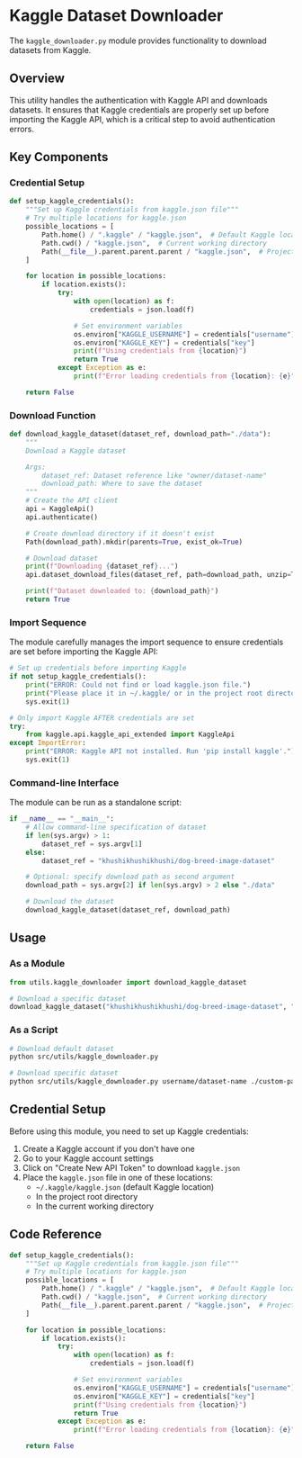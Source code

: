 # Kaggle Dataset Downloader

The `kaggle_downloader.py` module provides functionality to download datasets from Kaggle.

## Overview

This utility handles the authentication with Kaggle API and downloads datasets. It ensures that Kaggle credentials are properly set up before importing the Kaggle API, which is a critical step to avoid authentication errors.

## Key Components

### Credential Setup

```python
def setup_kaggle_credentials():
    """Set up Kaggle credentials from kaggle.json file"""
    # Try multiple locations for kaggle.json
    possible_locations = [
        Path.home() / ".kaggle" / "kaggle.json",  # Default Kaggle location
        Path.cwd() / "kaggle.json",  # Current working directory
        Path(__file__).parent.parent.parent / "kaggle.json",  # Project root
    ]

    for location in possible_locations:
        if location.exists():
            try:
                with open(location) as f:
                    credentials = json.load(f)

                # Set environment variables
                os.environ["KAGGLE_USERNAME"] = credentials["username"]
                os.environ["KAGGLE_KEY"] = credentials["key"]
                print(f"Using credentials from {location}")
                return True
            except Exception as e:
                print(f"Error loading credentials from {location}: {e}")

    return False
```

### Download Function

```python
def download_kaggle_dataset(dataset_ref, download_path="./data"):
    """
    Download a Kaggle dataset

    Args:
        dataset_ref: Dataset reference like "owner/dataset-name"
        download_path: Where to save the dataset
    """
    # Create the API client
    api = KaggleApi()
    api.authenticate()

    # Create download directory if it doesn't exist
    Path(download_path).mkdir(parents=True, exist_ok=True)

    # Download dataset
    print(f"Downloading {dataset_ref}...")
    api.dataset_download_files(dataset_ref, path=download_path, unzip=True, force=True)

    print(f"Dataset downloaded to: {download_path}")
    return True
```

### Import Sequence

The module carefully manages the import sequence to ensure credentials are set before importing the Kaggle API:

```python
# Set up credentials before importing Kaggle
if not setup_kaggle_credentials():
    print("ERROR: Could not find or load kaggle.json file.")
    print("Please place it in ~/.kaggle/ or in the project root directory.")
    sys.exit(1)

# Only import Kaggle AFTER credentials are set
try:
    from kaggle.api.kaggle_api_extended import KaggleApi
except ImportError:
    print("ERROR: Kaggle API not installed. Run 'pip install kaggle'.")
    sys.exit(1)
```

### Command-line Interface

The module can be run as a standalone script:

```python
if __name__ == "__main__":
    # Allow command-line specification of dataset
    if len(sys.argv) > 1:
        dataset_ref = sys.argv[1]
    else:
        dataset_ref = "khushikhushikhushi/dog-breed-image-dataset"

    # Optional: specify download path as second argument
    download_path = sys.argv[2] if len(sys.argv) > 2 else "./data"

    # Download the dataset
    download_kaggle_dataset(dataset_ref, download_path)
```

## Usage

### As a Module

```python
from utils.kaggle_downloader import download_kaggle_dataset

# Download a specific dataset
download_kaggle_dataset("khushikhushikhushi/dog-breed-image-dataset", "data")
```

### As a Script

```bash
# Download default dataset
python src/utils/kaggle_downloader.py

# Download specific dataset
python src/utils/kaggle_downloader.py username/dataset-name ./custom-path
```

## Credential Setup

Before using this module, you need to set up Kaggle credentials:

1. Create a Kaggle account if you don't have one
2. Go to your Kaggle account settings
3. Click on "Create New API Token" to download `kaggle.json`
4. Place the `kaggle.json` file in one of these locations:
   - `~/.kaggle/kaggle.json` (default Kaggle location)
   - In the project root directory
   - In the current working directory

## Code Reference

```15:36:src/utils/kaggle_downloader.py
def setup_kaggle_credentials():
    """Set up Kaggle credentials from kaggle.json file"""
    # Try multiple locations for kaggle.json
    possible_locations = [
        Path.home() / ".kaggle" / "kaggle.json",  # Default Kaggle location
        Path.cwd() / "kaggle.json",  # Current working directory
        Path(__file__).parent.parent.parent / "kaggle.json",  # Project root
    ]

    for location in possible_locations:
        if location.exists():
            try:
                with open(location) as f:
                    credentials = json.load(f)

                # Set environment variables
                os.environ["KAGGLE_USERNAME"] = credentials["username"]
                os.environ["KAGGLE_KEY"] = credentials["key"]
                print(f"Using credentials from {location}")
                return True
            except Exception as e:
                print(f"Error loading credentials from {location}: {e}")

    return False
``` 
